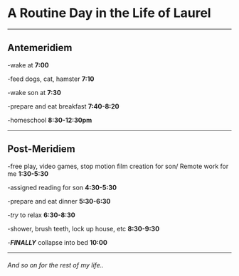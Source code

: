 # A Routine Day in the Life of Laurel
***
## Antemeridiem
-wake at **7:00**

-feed dogs, cat, hamster **7:10**

-wake son at **7:30**

-prepare and eat breakfast **7:40-8:20**

-homeschool **8:30-12:30pm**
***
## Post-Meridiem

-free play, video games, stop motion film creation for son/ Remote work for me **1:30-5:30**

-assigned reading for son **4:30-5:30**

-prepare and eat dinner **5:30-6:30**

-*try* to relax **6:30-8:30**

-shower, brush teeth, lock up house, etc **8:30-9:30**

-***FINALLY*** collapse into bed **10:00**
***
###### And so on for the rest of my life..
